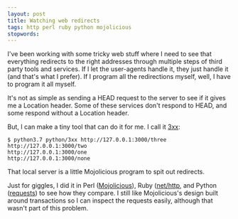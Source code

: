 ```yaml
---
layout: post
title: Watching web redirects
tags: http perl ruby python mojolicious
stopwords:
---
```


I've been working with some tricky web stuff where I need to see that everything redirects to the right addresses through multiple steps of third party tools and services. If I let the user-agents handle it, they just handle it (and that's what I prefer). If I program all the redirections myself, well, I have to program it all myself.

It's not as simple as sending a HEAD request to the server to see if it gives me a Location header. Some of these services don't respond to HEAD, and some respond without a Location header.

But, I can make a tiny tool that can do it for me. I call it [3xx](https://github.com/briandfoy/3xx):

	$ python3.7 python/3xx http://127.0.0.1:3000/three
	http://127.0.0.1:3000/two
	http://127.0.0.1:3000/one
	http://127.0.0.1:3000/none

That local server is a little Mojolicious program to spit out redirects.

Just for giggles, I did it in Perl ([Mojolicious](https://mojolicious.org)), Ruby ([net/http](https://ruby-doc.org/stdlib-2.7.0/libdoc/net/http/rdoc/Net/HTTP.html), and Python ([requests](https://2.python-requests.org)) to see how they compare. I still like Mojolicious's design built around transactions so I can inspect the requests easily, although that wasn't part of this problem.


